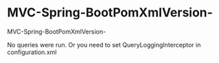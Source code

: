 # MVC-Spring-BootPomXmlVersion-
MVC-Spring-BootPomXmlVersion-

No queries were run. Or you need to set QueryLoggingInterceptor in configuration.xml
